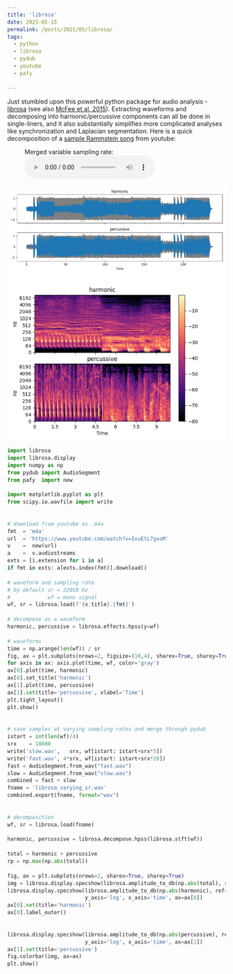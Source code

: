 ```yaml
---
title: 'librosa'
date: 2021-05-15
permalink: /posts/2021/05/librosa/
tags:
  - python
  - librosa
  - pydub
  - youtube
  - pafy

---
```


Just stumbled upon this powerful python package for audio analysis - [librosa](https://librosa.org/doc/latest/index.html) (see also [McFee et al. 2015](http://conference.scipy.org/proceedings/scipy2015/pdfs/brian_mcfee.pdf)). Extracting waveforms and decomposing into harmonic/percussive components can all be done in single-liners, and it also substantially simplifies more complicated analyses like synchronization and Laplacian segmentation. Here is a quick decomposition of a [sample Rammstein song](https://www.youtube.com/watch?v=IxuEtL7gxoM) from youtube:
<figure>
    <figcaption>Merged variable sampling rate:</figcaption>
    <audio
        controls
        src="/files/librosa_varying_sr.wav">
            Your browser does not support the
            <code>audio</code> element.
    </audio>
</figure>

![Components on the waveform](/files/librosa_wf.png)
![Components](/files/librosa_components.png)

```python
import librosa
import librosa.display
import numpy as np
from pydub import AudioSegment
from pafy  import new

import matplotlib.pyplot as plt
from scipy.io.wavfile import write


# download from youtube as .m4a
fmt  = 'm4a'
url  = 'https://www.youtube.com/watch?v=IxuEtL7gxoM'
v    =  new(url)
a    =  v.audiostreams
exts = [i.extension for i in a]
if fmt in exts: a[exts.index(fmt)].download()

# waveform and sampling rate
# by default sr = 22050 Hz
#            wf = mono signal
wf, sr = librosa.load(f'{v.title}.{fmt}')

# decompose as a waveform
harmonic, percussive = librosa.effects.hpss(y=wf)

# waveforms
time = np.arange(len(wf)) / sr
fig, ax = plt.subplots(nrows=2, figsize=(10,4), sharex=True, sharey=True)
for axis in ax: axis.plot(time, wf, color='gray')
ax[0].plot(time, harmonic)
ax[0].set_title('harmonic')
ax[1].plot(time, percussive)
ax[1].set(title='percussive', xlabel='Time')
plt.tight_layout()
plt.show()


# save samples at varying sampling rates and merge through pydub
istart = int(len(wf)/4)
srx    = 10000
write('slow.wav',   srx, wf[istart: istart+srx*5])
write('fast.wav', 4*srx, wf[istart: istart+srx*20])
fast = AudioSegment.from_wav("fast.wav")
slow = AudioSegment.from_wav("slow.wav")
combined = fast + slow
fname = 'librosa_varying_sr.wav'
combined.export(fname, format="wav")


# decomposition
wf, sr = librosa.load(fname)

harmonic, percussive = librosa.decompose.hpss(librosa.stft(wf))

total = harmonic + percussive
rp = np.max(np.abs(total))

fig, ax = plt.subplots(nrows=2, sharex=True, sharey=True)
img = librosa.display.specshow(librosa.amplitude_to_db(np.abs(total), ref=rp))
librosa.display.specshow(librosa.amplitude_to_db(np.abs(harmonic), ref=rp),
                         y_axis='log', x_axis='time', ax=ax[0])
ax[0].set(title='harmonic')
ax[0].label_outer()


librosa.display.specshow(librosa.amplitude_to_db(np.abs(percussive), ref=rp),
                         y_axis='log', x_axis='time', ax=ax[1])
ax[1].set(title='percussive')
fig.colorbar(img, ax=ax)
plt.show()
```

